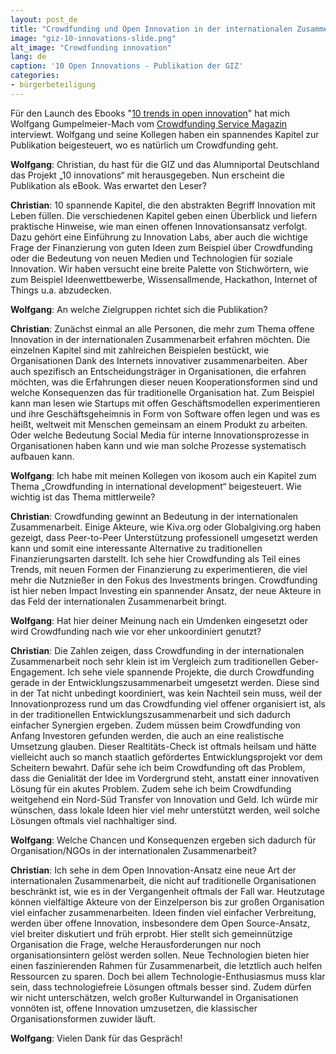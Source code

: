 ```yaml
---
layout: post_de
title: "Crowdfunding und Open Innovation in der internationalen Zusammenarbeit"
image: "giz-10-innovations-slide.png"
alt_image: "Crowdfunding innovation"
lang: de
caption: '10 Open Innovations - Publikation der GIZ'
categories:
- bürgerbeteiligung
---
```


Für den Launch des Ebooks "[10 trends in open innovation](https://10innovations.alumniportal.com/)" hat mich Wolfgang Gumpelmeier-Mach vom [Crowdfunding Service Magazin](http://crowdfunding-service.com/magazin/interview-crowdfunding-und-open-innovation-in-der-internationalen-zusammenarbeit/) interviewt. Wolfgang und seine Kollegen haben ein spannendes Kapitel zur Publikation beigesteuert, wo es natürlich um Crowdfunding geht.

**Wolfgang**: Christian, du hast für die GIZ und das Alumniportal Deutschland das Projekt „10 innovations“ mit herausgegeben. Nun erscheint die Publikation als eBook. Was erwartet den Leser?

**Christian**: 10 spannende Kapitel, die den abstrakten Begriff Innovation mit Leben füllen. Die verschiedenen Kapitel geben einen Überblick und liefern praktische Hinweise, wie man einen offenen Innovationsansatz verfolgt. Dazu gehört eine Einführung zu Innovation Labs, aber auch die wichtige Frage der Finanzierung von guten Ideen zum Beispiel über Crowdfunding oder die Bedeutung von neuen Medien und Technologien für soziale Innovation. Wir haben versucht eine breite Palette von Stichwörtern, wie zum Beispiel Ideenwettbewerbe, Wissensallmende, Hackathon, Internet of Things u.a. abzudecken.

**Wolfgang**: An welche Zielgruppen richtet sich die Publikation?

**Christian**: Zunächst einmal an alle Personen, die mehr zum Thema offene Innovation in der internationalen Zusammenarbeit erfahren möchten. Die einzelnen Kapitel sind mit zahlreichen Beispielen bestückt, wie Organisationen Dank des Internets innovativer zusammenarbeiten. Aber auch spezifisch an Entscheidungsträger in Organisationen, die erfahren möchten, was die Erfahrungen dieser neuen Kooperationsformen sind und welche Konsequenzen das für traditionelle Organisation hat. Zum Beispiel kann man lesen wie Startups mit offen Geschäftsmodellen experimentieren und ihre Geschäftsgeheimnis in Form von Software offen legen und was es heißt, weltweit mit Menschen gemeinsam an einem Produkt zu arbeiten. Oder welche Bedeutung Social Media für interne Innovationsprozesse in Organisationen haben kann und wie man solche Prozesse systematisch aufbauen kann.

**Wolfgang**: Ich habe mit meinen Kollegen von ikosom auch ein Kapitel zum Thema „Crowdfunding in international development“ beigesteuert. Wie wichtig ist das Thema mittlerweile?

**Christian**: Crowdfunding gewinnt an Bedeutung in der internationalen Zusammenarbeit. Einige Akteure, wie Kiva.org oder Globalgiving.org haben gezeigt, dass Peer-to-Peer Unterstützung professionell umgesetzt werden kann und somit eine interessante Alternative zu traditionellen Finanzierungsarten darstellt. Ich sehe hier Crowdfunding als Teil eines Trends, mit neuen Formen der Finanzierung zu experimentieren, die viel mehr die Nutznießer in den Fokus des Investments bringen. Crowdfunding ist hier neben Impact Investing ein spannender Ansatz, der neue Akteure in das Feld der internationalen Zusammenarbeit bringt.

**Wolfgang**: Hat hier deiner Meinung nach ein Umdenken eingesetzt oder wird Crowdfunding nach wie vor eher unkoordiniert genutzt?

**Christian**: Die Zahlen zeigen, dass Crowdfunding in der internationalen Zusammenarbeit noch sehr klein ist im Vergleich zum traditionellen Geber-Engagement. Ich sehe viele spannende Projekte, die durch Crowdfunding gerade in der Entwicklungszusammenarbeit umgesetzt werden. Diese sind in der Tat nicht unbedingt koordiniert, was kein Nachteil sein muss, weil der Innovationprozess rund um das Crowdfunding viel offener organisiert ist, als in der traditionellen Entwicklungszusammenarbeit und sich dadurch einfacher Synergien ergeben. Zudem müssen beim Crowdfunding von Anfang Investoren gefunden werden, die auch an eine realistische Umsetzung glauben. Dieser Realtitäts-Check ist oftmals heilsam und hätte vielleicht auch so manch staatlich gefördertes Entwicklungsprojekt vor dem Scheitern bewahrt. Dafür sehe ich beim Crowdfunding oft das Problem, dass die Genialität der Idee im Vordergrund steht, anstatt einer innovativen Lösung für ein akutes Problem. Zudem sehe ich beim Crowdfunding weitgehend ein Nord-Süd Transfer von Innovation und Geld. Ich würde mir wünschen, dass lokale Ideen hier viel mehr unterstützt werden, weil solche Lösungen oftmals viel nachhaltiger sind.

**Wolfgang**: Welche Chancen und Konsequenzen ergeben sich dadurch für Organisation/NGOs in der internationalen Zusammenarbeit?

**Christian**: Ich sehe in dem Open Innovation-Ansatz eine neue Art der internationalen Zusammenarbeit, die nicht auf traditionelle Organisationen beschränkt ist, wie es in der Vergangenheit oftmals der Fall war. Heutzutage können vielfältige Akteure von der Einzelperson bis zur großen Organisation viel einfacher zusammenarbeiten. Ideen finden viel einfacher Verbreitung, werden über offene Innovation, insbesondere dem Open Source-Ansatz, viel breiter diskutiert und früh erprobt. Hier stellt sich gemeinnützige Organisation die Frage, welche Herausforderungen nur noch organisationsintern gelöst werden sollen. Neue Technologien bieten hier einen faszinierenden Rahmen für Zusammenarbeit, die letztlich auch helfen Ressourcen zu sparen. Doch bei allem Technologie-Enthusiasmus muss klar sein, dass technologiefreie Lösungen oftmals besser sind. Zudem dürfen wir nicht unterschätzen, welch großer Kulturwandel in Organisationen vonnöten ist, offene Innovation umzusetzen, die klassischer Organisationsformen zuwider läuft.

**Wolfgang**: Vielen Dank für das Gespräch!
